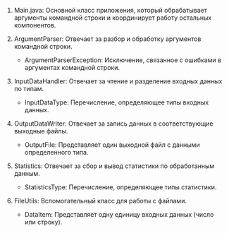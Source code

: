 1. Main.java: Основной класс приложения, который обрабатывает аргументы командной строки и координирует работу остальных компонентов.

2. ArgumentParser: Отвечает за разбор и обработку аргументов командной строки.
   - ArgumentParserException: Исключение, связанное с ошибками в аргументах командной строки.

3. InputDataHandler: Отвечает за чтение и разделение входных данных по типам.
   - InputDataType: Перечисление, определяющее типы входных данных.

4. OutputDataWriter: Отвечает за запись данных в соответствующие выходные файлы.
   - OutputFile: Представляет один выходной файл с данными определенного типа.

5. Statistics: Отвечает за сбор и вывод статистики по обработанным данным.
   - StatisticsType: Перечисление, определяющее типы статистики.

6. FileUtils: Вспомогательный класс для работы с файлами.
   - DataItem: Представляет одну единицу входных данных (число или строку).
